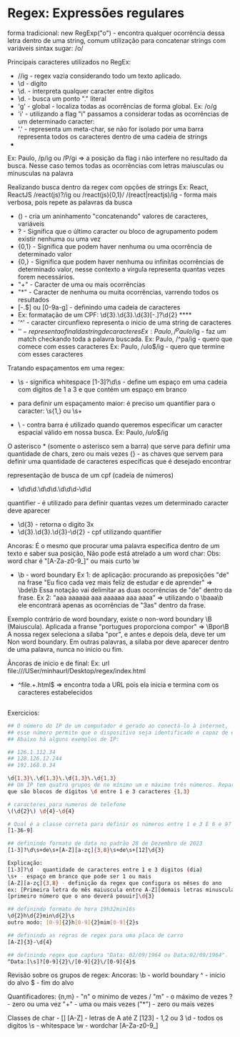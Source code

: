 # Regex: Expressões regulares

forma tradicional: new RegExp("o") - encontra qualquer ocorrência dessa letra dentro de uma string, comum utilização para concatenar strings com variáveis
sintax sugar: /o/

Principais caracteres utilizados no RegEx:
* //ig - regex vazia considerando todo um texto aplicado.
* \d - digito
* \d. - interpreta qualquer caracter entre digitos
* \d\. - busca um ponto "." literal
* 'g' - global - localiza todas as ocorrências de forma global. Ex: /o/g
* 'i' - utilizando a flag "i" passamos a considerar todas as ocorrências de um determinado caracter: 
* '.' - representa um meta-char, se não for isolado por uma barra representa todos os caracteres dentro de uma cadeia de strings
* 
Ex: Paulo, /p/ig ou /P/gi => a posição da flag i não interfere no resultado da busca. 
Nesse caso temos todas as ocorrências com letras maiusculas ou minusculas na palavra 

Realizando busca dentro da regex com opções de strings
Ex: React, ReactJS 
/react(js)?/ig ou /react(js){0,1}/
/(react|reactjs)/ig - forma mais verbosa, pois repete as palavras da busca
* () - cria um aninhamento "concatenando" valores de caracteres, variáveis
* ? - Significa que o último caracter ou bloco de agrupamento podem existir nenhuma ou uma vez 
* {0,1} - Significa que podem haver nenhuma ou uma ocorrência de determinado valor
* {0,} - Significa que podem haver nenhuma ou infinitas ocorrências de determinado valor, nesse contexto a virgula representa quantas vezes forem necessários.
* "+" - Caracter de uma ou mais ocorrências
* "*" - Caracter de nenhuma ou muita ocorrências, varrendo todos os resultados
* [-.$] ou [0-9a-g] - definindo uma cadeia de caracteres
* Ex: formatação de um CPF: \d{3}.\d{3}.\d{3}\[-.]?\d{2} ****
* '^' - caracter circunflexo representa o inicio de uma string de caracteres 
* '$' - representa o final da string de caracteres
Ex: Paulo, /^paulo$/ig - faz um match checkando toda a palavra buscada.
Ex: Paulo, /^pa/ig - quero que comece com esses caracteres
Ex: Paulo, /ulo$/ig - quero que termine com esses caracteres

Tratando espaçamentos em uma regex:
* \s - significa whitespace
[1-3]?\d\s - define um espaço em uma cadeia com digitos de 1 a 3 e que contém um espaço em branco
* para definir um espaçamento maior: é preciso um quantifier para o caracter: \s{1,} ou \s+

* \ - contra barra é utilizado quando queremos especificar um caracter espacial válido em nossa busca.
Ex: Paulo$, /ulo$\$/ig

O asterisco \* (somente o asterisco sem a barra) que serve para definir uma quantidade de chars, zero ou mais vezes
{} - as chaves que servem para definir uma quantidade de caracteres específicas que é desejado encontrar

representação de busca de um cpf (cadeia de números)
* \d\d\d\.\d\d\d\.\d\d\d-\d\d

quantifier - é utilizado para definir quantas vezes um determinado caracter deve aparecer
* \d{3} - retorna o digito 3x
* \d{3}\.\d{3}\.\d{3}\-\d{2} - cpf utilizando quantifier

Ancoras:
É o mesmo que procurar uma palavra especifica dentro de um texto e saber sua posição, Não pode está atrelado a um word char: 
Obs: word char é "[A-Za-z0-9_]" ou mais curto \w
* \b - word boundary 
Ex 1: de aplicação: procurando as preposições "de" na frase "Eu fico cada vez mais feliz de estudar e de aprender" => \bde\b
Essa notação vai delimitar as duas ocorrências de "de" dentro da frase.
Ex 2: "aaa aaaaaa aaa aaaaaa aaa aaaa" => utilizando o \baaa\b ele encontrará apenas as ocorrências de "3as" dentro da frase. 

Exemplo contrário de word boundary, existe o non-word boundary \B (Maiuscula). 
Aplicada a franse "portugues proporciona compor" => \Bpor\B
A nossa regex seleciona a sílaba "por", e antes e depois dela, deve ter um Non word boundary. Em outras palavras, 
a silaba por deve aparecer dentro de uma palavra, nunca no inicio ou fim.

Âncoras de inicio e de final:
Ex: url file:///USer/minhaurl/Desktop/regex/index.html
* ^file.+\.html$ => encontra toda a URL pois ela inicia e termina com os caracteres estabelecidos


##

Exercicios:

```sh
## O número do IP de um computador é gerado ao conectá-lo à internet, 
## esse número permite que o dispositivo seja identificado e capaz de enviar/receber informações. 
## Abaixo há alguns exemplos de IP:

## 126.1.112.34
## 128.126.12.244
## 192.168.0.34

\d{1,3}\.\d{1,3}\.\d{1,3}\.\d{1,3}
## Um IP tem quatro grupos de no mínimo um e máximo três números. Repare que estamos escapando o ponto (.) entre os números, 
que são blocos de dígitos \d entre 1 e 3 caracteres {1,3}

# caracteres para numeros de telefone
\(\d{2}\) \d{4}-\d{4}
```
```sh
# Qual é a classe correta para definir os números entre 1 e 3 E 6 e 9?
[1-36-9]

## definindo formato de data no padrão 28 de Dezembro de 2023
[1-3]?\d\s+de\s+[A-Z][a-zç]{3,8}\s+de\s+[12]\d{3}

Explicação:
[1-3]?\d - quantidade de caracteres entre 1 e 3 digitos (dia)
\s+ - espaço em branco que pode ser 1 ou mais
[A-Z][a-zç]{3,8} - definição da regex que configura os mêses do ano 
ex: [Primeira letra do mês maiuscula entre A-Z][demais letras minusculas entre a-z, considerando ç como caracter especial]{quantidade de letras dos meses}
[primeiro número que o ano deverá pouuir]\d{3}

## definindo formato de hora 19h32min16s
\d{2}h\d{2}min\d{2}\s
outro modo: [0-9]{2}h[0-9]{2}mim[0-9]{2}s

## definindo as regras de regex para uma placa de carro
[A-Z]{3}-\d{4}

## definindo regex que captura "Data: 02/09/1964 ou Data:02/09/1964".
^Data:[\s]?[0-9]{2}\/[0-9]{2}\/[0-9]{4}$

```

Revisão sobre os grupos de regex:
Ancoras:
\b - world boundary
^  - início do alvo
$ - fim do alvo

Quantificadores:
{n,m} - "n" o minimo de vezes / "m" - o máximo de vezes
? - zero ou uma vez
"+" - uma ou mais vezes
("*") - zero ou mais vezes

Classes de char - []
[A-Z] - letras de A até Z
[123] - 1,2 ou 3
\d - todos os digitos
\s - whitespace
\w - wordchar [A-Za-z0-9_]
